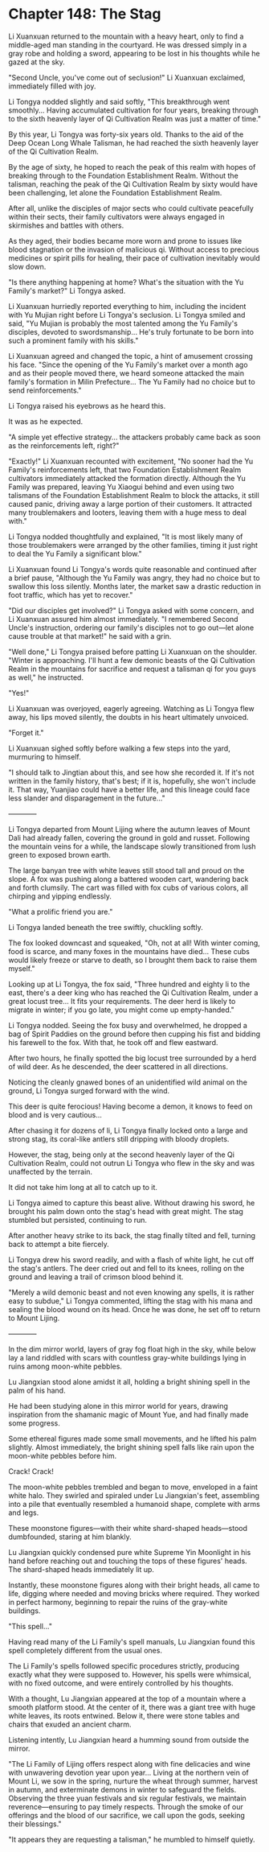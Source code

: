 # Chapter 148: The Stag

Li Xuanxuan returned to the mountain with a heavy heart, only to find a middle-aged man standing in the courtyard. He was dressed simply in a gray robe and holding a sword, appearing to be lost in his thoughts while he gazed at the sky.

"Second Uncle, you've come out of seclusion!" Li Xuanxuan exclaimed, immediately filled with joy.

Li Tongya nodded slightly and said softly, "This breakthrough went smoothly... Having accumulated cultivation for four years, breaking through to the sixth heavenly layer of Qi Cultivation Realm was just a matter of time."

By this year, Li Tongya was forty-six years old. Thanks to the aid of the Deep Ocean Long Whale Talisman, he had reached the sixth heavenly layer of the Qi Cultivation Realm.

By the age of sixty, he hoped to reach the peak of this realm with hopes of breaking through to the Foundation Establishment Realm. Without the talisman, reaching the peak of the Qi Cultivation Realm by sixty would have been challenging, let alone the Foundation Establishment Realm.

After all, unlike the disciples of major sects who could cultivate peacefully within their sects, their family cultivators were always engaged in skirmishes and battles with others.

As they aged, their bodies became more worn and prone to issues like blood stagnation or the invasion of malicious qi. Without access to precious medicines or spirit pills for healing, their pace of cultivation inevitably would slow down.

"Is there anything happening at home? What's the situation with the Yu Family's market?" Li Tongya asked.

Li Xuanxuan hurriedly reported everything to him, including the incident with Yu Mujian right before Li Tongya's seclusion. Li Tongya smiled and said, "Yu Mujian is probably the most talented among the Yu Family's disciples, devoted to swordsmanship... He's truly fortunate to be born into such a prominent family with his skills."

Li Xuanxuan agreed and changed the topic, a hint of amusement crossing his face. "Since the opening of the Yu Family's market over a month ago and as their people moved there, we heard someone attacked the main family's formation in Milin Prefecture... The Yu Family had no choice but to send reinforcements."

Li Tongya raised his eyebrows as he heard this.

It was as he expected.

"A simple yet effective strategy... the attackers probably came back as soon as the reinforcements left, right?"

"Exactly!" Li Xuanxuan recounted with excitement, "No sooner had the Yu Family's reinforcements left, that two Foundation Establishment Realm cultivators immediately attacked the formation directly. Although the Yu Family was prepared, leaving Yu Xiaogui behind and even using two talismans of the Foundation Establishment Realm to block the attacks, it still caused panic, driving away a large portion of their customers. It attracted many troublemakers and looters, leaving them with a huge mess to deal with."

Li Tongya nodded thoughtfully and explained, "It is most likely many of those troublemakers were arranged by the other families, timing it just right to deal the Yu Family a significant blow."

Li Xuanxuan found Li Tongya's words quite reasonable and continued after a brief pause, "Although the Yu Family was angry, they had no choice but to swallow this loss silently. Months later, the market saw a drastic reduction in foot traffic, which has yet to recover."

"Did our disciples get involved?" Li Tongya asked with some concern, and Li Xuanxuan assured him almost immediately. "I remembered Second Uncle's instruction, ordering our family's disciples not to go out—let alone cause trouble at that market!" he said with a grin.

"Well done," Li Tongya praised before patting Li Xuanxuan on the shoulder. "Winter is approaching. I'll hunt a few demonic beasts of the Qi Cultivation Realm in the mountains for sacrifice and request a talisman qi for you guys as well," he instructed.

"Yes!"

Li Xuanxuan was overjoyed, eagerly agreeing. Watching as Li Tongya flew away, his lips moved silently, the doubts in his heart ultimately unvoiced.

"Forget it."

Li Xuanxuan sighed softly before walking a few steps into the yard, murmuring to himself.

"I should talk to Jingtian about this, and see how she recorded it. If it's not written in the family history, that's best; if it is, hopefully, she won't include it. That way, Yuanjiao could have a better life, and this lineage could face less slander and disparagement in the future..."

————

Li Tongya departed from Mount Lijing where the autumn leaves of Mount Dali had already fallen, covering the ground in gold and russet. Following the mountain veins for a while, the landscape slowly transitioned from lush green to exposed brown earth.

The large banyan tree with white leaves still stood tall and proud on the slope. A fox was pushing along a battered wooden cart, wandering back and forth clumsily. The cart was filled with fox cubs of various colors, all chirping and yipping endlessly.

"What a prolific friend you are."

Li Tongya landed beneath the tree swiftly, chuckling softly.

The fox looked downcast and squeaked, "Oh, not at all! With winter coming, food is scarce, and many foxes in the mountains have died... These cubs would likely freeze or starve to death, so I brought them back to raise them myself."

Looking up at Li Tongya, the fox said, "Three hundred and eighty li to the east, there's a deer king who has reached the Qi Cultivation Realm, under a great locust tree... It fits your requirements. The deer herd is likely to migrate in winter; if you go late, you might come up empty-handed."

Li Tongya nodded. Seeing the fox busy and overwhelmed, he dropped a bag of Spirit Paddies on the ground before then cupping his fist and bidding his farewell to the fox. With that, he took off and flew eastward.

After two hours, he finally spotted the big locust tree surrounded by a herd of wild deer. As he descended, the deer scattered in all directions.

Noticing the cleanly gnawed bones of an unidentified wild animal on the ground, Li Tongya surged forward with the wind.

This deer is quite ferocious! Having become a demon, it knows to feed on blood and is very cautious...

After chasing it for dozens of li, Li Tongya finally locked onto a large and strong stag, its coral-like antlers still dripping with bloody droplets.

However, the stag, being only at the second heavenly layer of the Qi Cultivation Realm, could not outrun Li Tongya who flew in the sky and was unaffected by the terrain.

It did not take him long at all to catch up to it.

Li Tongya aimed to capture this beast alive. Without drawing his sword, he brought his palm down onto the stag's head with great might. The stag stumbled but persisted, continuing to run.

After another heavy strike to its back, the stag finally tilted and fell, turning back to attempt a bite fiercely.

Li Tongya drew his sword readily, and with a flash of white light, he cut off the stag's antlers. The deer cried out and fell to its knees, rolling on the ground and leaving a trail of crimson blood behind it.

"Merely a wild demonic beast and not even knowing any spells, it is rather easy to subdue," Li Tongya commented, lifting the stag with his mana and sealing the blood wound on its head. Once he was done, he set off to return to Mount Lijing.

————

In the dim mirror world, layers of gray fog float high in the sky, while below lay a land riddled with scars with countless gray-white buildings lying in ruins among moon-white pebbles.

Lu Jiangxian stood alone amidst it all, holding a bright shining spell in the palm of his hand.

He had been studying alone in this mirror world for years, drawing inspiration from the shamanic magic of Mount Yue, and had finally made some progress.

Some ethereal figures made some small movements, and he lifted his palm slightly. Almost immediately, the bright shining spell falls like rain upon the moon-white pebbles before him.

Crack! Crack!

The moon-white pebbles trembled and began to move, enveloped in a faint white halo. They swirled and spiraled under Lu Jiangxian's feet, assembling into a pile that eventually resembled a humanoid shape, complete with arms and legs.

These moonstone figures—with their white shard-shaped heads—stood dumbfounded, staring at him blankly.

Lu Jiangxian quickly condensed pure white Supreme Yin Moonlight in his hand before reaching out and touching the tops of these figures' heads. The shard-shaped heads immediately lit up.

Instantly, these moonstone figures along with their bright heads, all came to life, digging where needed and moving bricks where required. They worked in perfect harmony, beginning to repair the ruins of the gray-white buildings.

"This spell..."

Having read many of the Li Family's spell manuals, Lu Jiangxian found this spell completely different from the usual ones.

The Li Family's spells followed specific procedures strictly, producing exactly what they were supposed to. However, his spells were whimsical, with no fixed outcome, and were entirely controlled by his thoughts.

With a thought, Lu Jiangxian appeared at the top of a mountain where a smooth platform stood. At the center of it, there was a giant tree with huge white leaves, its roots entwined. Below it, there were stone tables and chairs that exuded an ancient charm.

Listening intently, Lu Jiangxian heard a humming sound from outside the mirror.

"The Li Family of Lijing offers respect along with fine delicacies and wine with unwavering devotion year upon year... Living at the northern vein of Mount Li, we sow in the spring, nurture the wheat through summer, harvest in autumn, and exterminate demons in winter to safeguard the fields. Observing the three yuan festivals and six regular festivals, we maintain reverence—ensuring to pay timely respects. Through the smoke of our offerings and the blood of our sacrifice, we call upon the gods, seeking their blessings."

"It appears they are requesting a talisman," he mumbled to himself quietly.
